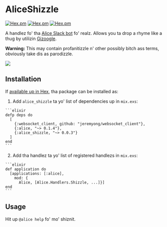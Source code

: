 # AliceShizzle

[![Hex.pm](https://img.shields.io/hexpm/l/alice_shizzle.svg)](https://hex.pm/packages/alice_shizzle)
[![Hex.pm](https://img.shields.io/hexpm/v/alice_shizzle.svg)](https://hex.pm/packages/alice_shizzle)
[![Hex.pm](https://img.shields.io/hexpm/dt/alice_shizzle.svg)](https://hex.pm/packages/alice_shizzle)

A handlez fo' tha [Alice Slack bot](https://github.com/adamzaninovich/alice) fo' realz. Allows you ta drop a rhyme like a thug by utilizin [Gizoogle](http://www.gizoogle.net/textilizer.php).

**Warning:** This may contain profanitizzle n' other possibly bitch ass terms, obviously take dis as parodizzle.

![](http://i.imgur.com/NrZyeAb.png)

## Installation

If [available up in Hex](https://hex.pm/packages/alice_shizzle), tha package can be
installed as:

  1. Add `alice_shizzle` ta yo' list of dependencies up in `mix.exs`:

    ```elixir
    defp deps do
      [
        {:websocket_client, github: "jeremyong/websocket_client"},
        {:alice, "~> 0.1.4"},
        {:alice_shizzle, "~> 0.0.3"}
      ]
    end
    ```

  2. Add tha handlez ta yo' list of registered handlezs in `mix.exs`:

    ```elixir
    def application do
      [applications: [:alice],
        mod: {
          Alice, [Alice.Handlers.Shizzle, ...]}]
    end
    ```

## Usage

Hit up `@alice help` fo' mo' shiznit.

